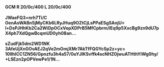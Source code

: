#### GCM R 20/0c/400 L 20/0c/400
**JWaeFQ3+nrh7Ti/C**<br/>**OenAsWABn5jMyCKb6LRyJHuq9OZtCjLsPPaESgSAnjU=**<br/>**l+DsPJHhKb2Ca2WiDpOCxVopXDPrB5MfCpbrm/lEq9p5XxcBg9zn9dU7pX4ph7XdQgwBcqmUD0yh08an...**<br/><br/>
**sZudFjk5dm2WD1NK**<br/>**3AfeUjXnGOvAEJ2qVe2mOmjXMr7AkTfFQGYcSp2z+yc=**<br/>**10llhICC1ZN56/Gpnzfu3h4a57/0uYJlKSvffk4scNHZOjwuATHthYiWg0hy/+LSEzn2pOPVewPe1/1N...**